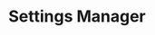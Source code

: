 ---
title: Settings Manager
layout: csp-detail.html
mxversions:
  - text: MX 4.2
    value: 4.2
  - text: MX 4.3
    value: 4.3
  - text: MX 4.4
    value: 4.4

    
csp: settingsmgr
---